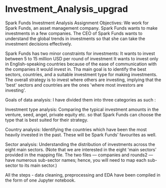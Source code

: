 # Investment_Analysis_upgrad
Spark Funds Investment Analysis Assignment
Objectives:
We work for Spark Funds, an asset management company. Spark Funds wants to make investments in a few companies. The CEO of Spark Funds wants to understand the global trends in investments so that she can take the investment decisions effectively.

Spark Funds has two minor constraints for investments:
It wants to invest between 5 to 15 million USD per round of investment
It wants to invest only in English-speaking countries because of the ease of communication with the companies it would invest in.
Tha main goal is to identify the best sectors, countries, and a suitable investment type for making investments. The overall strategy is to invest where others are investing, implying that the 'best' sectors and countries are the ones 'where most investors are investing'.

Goals of data analysis:
I have divided them into three categories as such :

Investment type analysis:
Comparing the typical investment amounts in the venture, seed, angel, private equity etc. so that Spark Funds can choose the type that is best suited for their strategy.

Country analysis:
Identifying the countries which have been the most heavily invested in the past. These will be Spark Funds’ favourites as well.

Sector analysis:
Understanding the distribution of investments across the eight main sectors. (Note that we are interested in the eight 'main sectors' provided in the mapping file. The two files — companies and rounds2 — have numerous sub-sector names; hence, you will need to map each sub-sector to its main sector.)

All the steps - data cleaning, preprocessing and EDA have been compiled in the form of one Jupyter notebook.
